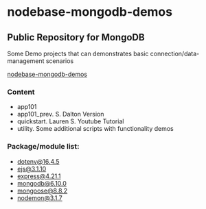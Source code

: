 # nodebase-mongodb-demos

## Public Repository for MongoDB

Some Demo projects that can demonstrates basic connection/data-management scenarios

[nodebase-mongodb-demos](https://github.com/evalle-mx/nodebase-mongodb-demos)

### Content

- app101
- app101_prev. S. Dalton Version
- quickstart. Lauren S. Youtube Tutorial
- utility. Some additional scripts with functionality demos

### Package/module list:

- dotenv@16.4.5
- ejs@3.1.10
- express@4.21.1
- mongodb@6.10.0
- mongoose@8.8.2
- nodemon@3.1.7
